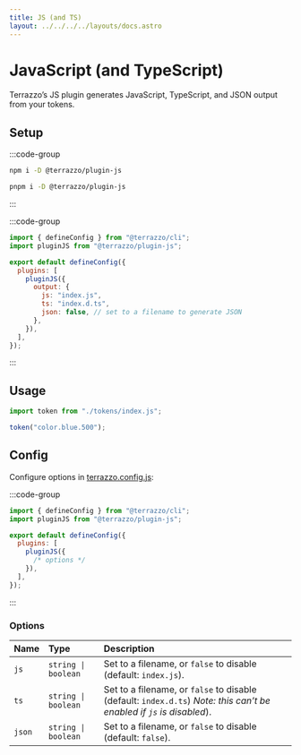 ```yaml
---
title: JS (and TS)
layout: ../../../../layouts/docs.astro
---
```


# JavaScript (and TypeScript)

Terrazzo’s JS plugin generates JavaScript, TypeScript, and JSON output from your tokens.

## Setup

:::code-group

```sh [npm]
npm i -D @terrazzo/plugin-js
```

```sh [pnpm]
pnpm i -D @terrazzo/plugin-js
```

:::

:::code-group

```js [terrazzo.config.js]
import { defineConfig } from "@terrazzo/cli";
import pluginJS from "@terrazzo/plugin-js";

export default defineConfig({
  plugins: [
    pluginJS({
      output: {
        js: "index.js",
        ts: "index.d.ts",
        json: false, // set to a filename to generate JSON
      },
    }),
  ],
});
```

:::

## Usage

```ts
import token from "./tokens/index.js";

token("color.blue.500");
```

## Config

Configure options in [terrazzo.config.js](/docs/cli/config):

:::code-group

```js [terrazzo.config.js]
import { defineConfig } from "@terrazzo/cli";
import pluginJS from "@terrazzo/plugin-js";

export default defineConfig({
  plugins: [
    pluginJS({
      /* options */
    }),
  ],
});
```

:::

### Options

| Name   | Type                | Description                                                                                                          |
| :----- | :------------------ | :------------------------------------------------------------------------------------------------------------------- |
| `js`   | `string \| boolean` | Set to a filename, or `false` to disable (default: `index.js`).                                                      |
| `ts`   | `string \| boolean` | Set to a filename, or `false` to disable (default: `index.d.ts`) _Note: this can’t be enabled if `js` is disabled_). |
| `json` | `string \| boolean` | Set to a filename, or `false` to disable (default: `false`).                                                         |
